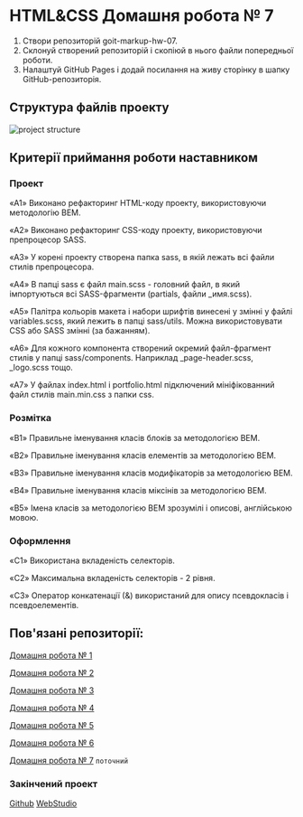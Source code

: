 # HTML&CSS Домaшня робота № 7

1. Створи репозиторій goit-markup-hw-07.
2. Склонуй створений репозиторій і скопіюй в нього файли попередньої роботи.
3. Налаштуй GitHub Pages і додай посилання на живу сторінку в шапку GitHub-репозиторія.
   
## Структура файлів проекту
![project structure](https://textbook.edu.goit.global/lms-html-css-homework/v2/uk/img/07-preview.svg)

## Критерії приймання роботи наставником
### Проект
«A1» Виконано рефакторинг HTML-коду проекту, використовуючи методологію BEM.

«A2» Виконано рефакторинг CSS-коду проекту, використовуючи препроцесор SASS.

«A3» У корені проекту створена папка sass, в якій лежать всі файли стилів препроцесора.

«A4» В папці sass є файл main.scss - головний файл, в який імпортуються всі SASS-фрагменти (partials, файли _имя.scss).

«A5» Палітра кольорів макета і набори шрифтів винесені у змінні у файлі variables.scss, який лежить в папці sass/utils. Можна використовувати CSS або SASS змінні (за бажанням).

«A6» Для кожного компонента створений окремий файл-фрагмент стилів у папці sass/components. Наприклад _page-header.scss, _logo.scss тощо.

«A7» У файлах index.html і portfolio.html підключений мініфікованний файл стилів main.min.css з папки css.

### Розмітка
«B1» Правильне іменування класів блоків за методологією BEM.

«B2» Правильне іменування класів елементів за методологією BEM.

«B3» Правильне іменування класів модифікаторів за методологією BEM.

«B4» Правильне іменування класів міксінів за методологією BEM.

«B5» Імена класів за методологією BEM зрозумілі і описові, англійською мовою.

### Оформлення
«C1» Використана вкладеність селекторів.

«C2» Максимальна вкладеність селекторів - 2 рівня.

«C3» Оператор конкатенації (&) використаний для опису псевдокласів і псевдоелементів.

## Пов'язані репозиторії:
[Домашня робота № 1](https://github.com/acvetochka/goit-markup-hw-01)

[Домашня робота № 2](https://github.com/acvetochka/goit-markup-hw-02)

[Домашня робота № 3](https://github.com/acvetochka/goit-markup-hw-03)

[Домашня робота № 4](https://github.com/acvetochka/goit-markup-hw-04)

[Домашня робота № 5](https://github.com/acvetochka/goit-markup-hw-05) 

[Домашня робота № 6](https://github.com/acvetochka/goit-markup-hw-06) 

[Домашня робота № 7](https://github.com/acvetochka/goit-markup-hw-07) `поточний`

### Закінчений проект
[Github](https://github.com/acvetochka/WebStudio) [WebStudio](acvetochka.github.io/WebStudio/)
